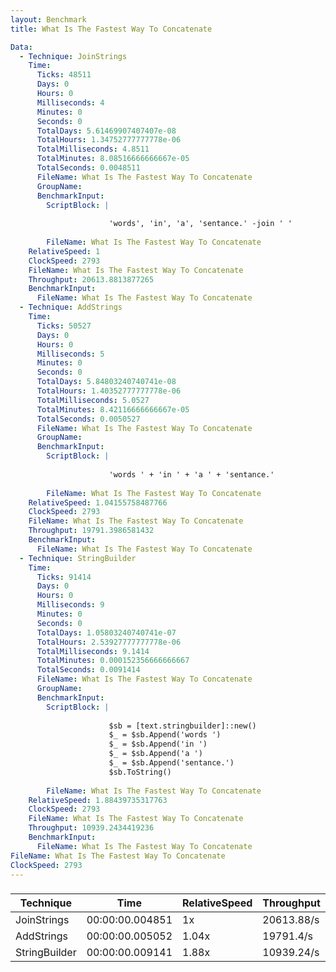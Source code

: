 ```yaml
---
layout: Benchmark
title: What Is The Fastest Way To Concatenate

Data: 
  - Technique: JoinStrings
    Time: 
      Ticks: 48511
      Days: 0
      Hours: 0
      Milliseconds: 4
      Minutes: 0
      Seconds: 0
      TotalDays: 5.61469907407407e-08
      TotalHours: 1.34752777777778e-06
      TotalMilliseconds: 4.8511
      TotalMinutes: 8.08516666666667e-05
      TotalSeconds: 0.0048511
      FileName: What Is The Fastest Way To Concatenate
      GroupName: 
      BenchmarkInput: 
        ScriptBlock: |
          
                      'words', 'in', 'a', 'sentance.' -join ' '
                  
        FileName: What Is The Fastest Way To Concatenate
    RelativeSpeed: 1
    ClockSpeed: 2793
    FileName: What Is The Fastest Way To Concatenate
    Throughput: 20613.8813877265
    BenchmarkInput: 
      FileName: What Is The Fastest Way To Concatenate
  - Technique: AddStrings
    Time: 
      Ticks: 50527
      Days: 0
      Hours: 0
      Milliseconds: 5
      Minutes: 0
      Seconds: 0
      TotalDays: 5.84803240740741e-08
      TotalHours: 1.40352777777778e-06
      TotalMilliseconds: 5.0527
      TotalMinutes: 8.42116666666667e-05
      TotalSeconds: 0.0050527
      FileName: What Is The Fastest Way To Concatenate
      GroupName: 
      BenchmarkInput: 
        ScriptBlock: |
          
                      'words ' + 'in ' + 'a ' + 'sentance.'
                  
        FileName: What Is The Fastest Way To Concatenate
    RelativeSpeed: 1.04155758487766
    ClockSpeed: 2793
    FileName: What Is The Fastest Way To Concatenate
    Throughput: 19791.3986581432
    BenchmarkInput: 
      FileName: What Is The Fastest Way To Concatenate
  - Technique: StringBuilder
    Time: 
      Ticks: 91414
      Days: 0
      Hours: 0
      Milliseconds: 9
      Minutes: 0
      Seconds: 0
      TotalDays: 1.05803240740741e-07
      TotalHours: 2.53927777777778e-06
      TotalMilliseconds: 9.1414
      TotalMinutes: 0.000152356666666667
      TotalSeconds: 0.0091414
      FileName: What Is The Fastest Way To Concatenate
      GroupName: 
      BenchmarkInput: 
        ScriptBlock: |
          
                      $sb = [text.stringbuilder]::new()
                      $_ = $sb.Append('words ')
                      $_ = $sb.Append('in ')
                      $_ = $sb.Append('a ')
                      $_ = $sb.Append('sentance.')
                      $sb.ToString()
                  
        FileName: What Is The Fastest Way To Concatenate
    RelativeSpeed: 1.88439735317763
    ClockSpeed: 2793
    FileName: What Is The Fastest Way To Concatenate
    Throughput: 10939.2434419236
    BenchmarkInput: 
      FileName: What Is The Fastest Way To Concatenate
FileName: What Is The Fastest Way To Concatenate
ClockSpeed: 2793
---
```



### 


|Technique    |Time           |RelativeSpeed|Throughput|
|-------------|---------------|-------------|----------|
|JoinStrings  |00:00:00.004851|1x           |20613.88/s|
|AddStrings   |00:00:00.005052|1.04x        |19791.4/s |
|StringBuilder|00:00:00.009141|1.88x        |10939.24/s|
